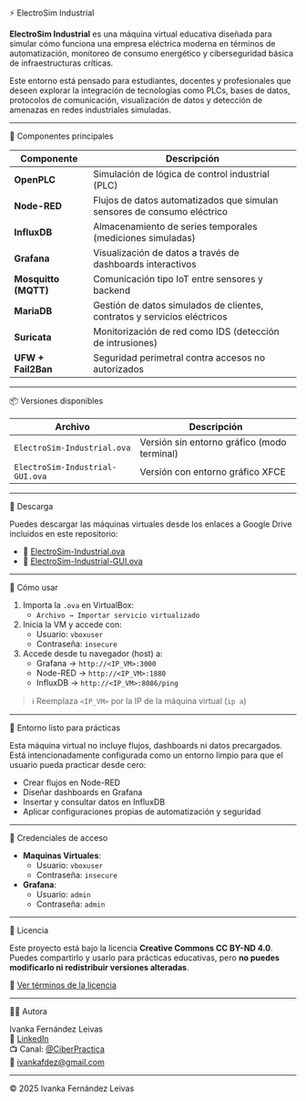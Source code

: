 ⚡ ElectroSim Industrial

**ElectroSim Industrial** es una máquina virtual educativa diseñada para simular cómo funciona una empresa eléctrica moderna en términos de automatización, monitoreo de consumo energético y ciberseguridad básica de infraestructuras críticas.

Este entorno está pensado para estudiantes, docentes y profesionales que deseen explorar la integración de tecnologías como PLCs, bases de datos, protocolos de comunicación, visualización de datos y detección de amenazas en redes industriales simuladas.

---

🧩 Componentes principales

| Componente         | Descripción                                                                 |
|--------------------|------------------------------------------------------------------------------|
| **OpenPLC**         | Simulación de lógica de control industrial (PLC)                            |
| **Node-RED**        | Flujos de datos automatizados que simulan sensores de consumo eléctrico     |
| **InfluxDB**        | Almacenamiento de series temporales (mediciones simuladas)                  |
| **Grafana**         | Visualización de datos a través de dashboards interactivos                  |
| **Mosquitto (MQTT)**| Comunicación tipo IoT entre sensores y backend                              |
| **MariaDB**         | Gestión de datos simulados de clientes, contratos y servicios eléctricos    |
| **Suricata**        | Monitorización de red como IDS (detección de intrusiones)                   |
| **UFW + Fail2Ban**  | Seguridad perimetral contra accesos no autorizados                          |

---

📦 Versiones disponibles

| Archivo                          | Descripción                                       |
|----------------------------------|---------------------------------------------------|
| `ElectroSim-Industrial.ova`      | Versión sin entorno gráfico (modo terminal)       |
| `ElectroSim-Industrial-GUI.ova`  | Versión con entorno gráfico XFCE                  |

---

📁 Descarga

Puedes descargar las máquinas virtuales desde los enlaces a Google Drive incluidos en este repositorio:

- 🔹 [ElectroSim-Industrial.ova](https://drive.google.com/file/d/1aNL5RMOqwz4K3IqzReoBddE98N0kS_tY/view?usp=sharing)
- 🔸 [ElectroSim-Industrial-GUI.ova](https://drive.google.com/file/d/1msG14d3ItzIRtTVhaLd9n29EHWXlOiDR/view?usp=sharing)

---

🚀 Cómo usar

1. Importa la `.ova` en VirtualBox:
   - `Archivo → Importar servicio virtualizado`
2. Inicia la VM y accede con:
   - Usuario: `vboxuser`
   - Contraseña: `insecure`
3. Accede desde tu navegador (host) a:
   - Grafana → `http://<IP_VM>:3000`
   - Node-RED → `http://<IP_VM>:1880`
   - InfluxDB → `http://<IP_VM>:8086/ping`

> ℹ️ Reemplaza `<IP_VM>` por la IP de la máquina virtual (`ip a`)

---

🧪 Entorno listo para prácticas

Esta máquina virtual no incluye flujos, dashboards ni datos precargados. Está intencionadamente configurada como un entorno limpio para que el usuario pueda practicar desde cero:

- Crear flujos en Node-RED
- Diseñar dashboards en Grafana
- Insertar y consultar datos en InfluxDB
- Aplicar configuraciones propias de automatización y seguridad

---

🔐 Credenciales de acceso

- **Maquinas Virtuales**:
     - Usuario: `vboxuser`  
     - Contraseña: `insecure`
- **Grafana**:  
     - Usuario: `admin`  
     - Contraseña: `admin`

---

📜 Licencia

Este proyecto está bajo la licencia **Creative Commons CC BY-ND 4.0**.  
Puedes compartirlo y usarlo para prácticas educativas, pero **no puedes modificarlo ni redistribuir versiones alteradas**.

🔗 [Ver términos de la licencia](https://creativecommons.org/licenses/by-nd/4.0/)

---

👩‍💻 Autora

Ivanka Fernández Leivas  
💼 [LinkedIn](https://www.linkedin.com/in/ivankafernandez/)  
📺 Canal: [@CiberPractica](https://www.youtube.com/@CiberPractica)  
📧 ivankafdez@gmail.com

---

© 2025 Ivanka Fernández Leivas



